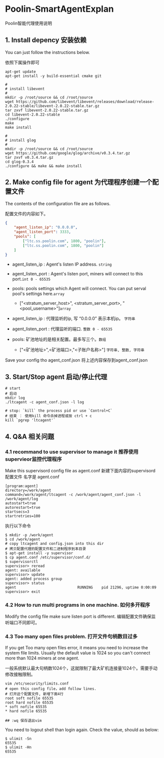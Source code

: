 # Poolin-SmartAgentExplan
Poolin智能代理使用说明

## 1. Install depency 安装依赖

You can just follow the instructions below.

依照下属操作即可

```shell
apt-get update
apt-get install -y build-essential cmake git

#
# install libevent
#
mkdir -p /root/source && cd /root/source
wget https://github.com/libevent/libevent/releases/download/release-2.0.22-stable/libevent-2.0.22-stable.tar.gz
tar zxvf libevent-2.0.22-stable.tar.gz
cd libevent-2.0.22-stable
./configure
make
make install

#
# install glog
#
mkdir -p /root/source && cd /root/source
wget https://github.com/google/glog/archive/v0.3.4.tar.gz
tar zxvf v0.3.4.tar.gz
cd glog-0.3.4
./configure && make && make install
```

## 2. Make config file for agent 为代理程序创建一个配置文件

The contents of the configuration file are as follows.

配置文件的内容如下。


```json
{
    "agent_listen_ip": "0.0.0.0",
    "agent_listen_port": 3333,
    "pools": [
        ["ltc.ss.poolin.com", 1800, "poolin"],
        ["ltc.ss.poolin.com", 1800, "poolin"]
    ]
}
```

- agent_listen_ip :  Agent's listen IP address. `string`
- agent_listen_port : Agent's listen port, miners will connect to this port.`int 0 - 65535`
- pools: pools settings which Agent will connect. You can put serval pool's settings here.`array`
  - ["<stratum_server_host>", <stratum_server_port>, "<pool_username>"]`array`
  
- agent_listen_ip : 代理监听的ip, 写 “0.0.0.0” 表示本机ip。 `字符串`
- agent_listen_port : 代理监听的端口. `整数 0 - 65535`
- pools: 矿池地址的是相关配置。最多写三个。`数组`
  - ["<矿池地址>",<矿池端口>,"<子账户名称>"] `字符串, 整数, 字符串`
  
Save your config tho agent_conf.json
将上述内容保存到agent_conf.json
  
## 3. Start/Stop agent 启动/停止代理

```shell
# start
# 启动
mkdir log
./ltcagent -c agent_conf.json -l log

# stop: `kill` the process pid or use `Control+C`
# 结束 ： 使用kill 命令杀掉进程或按 ctrl + c
kill `pgrep 'ltcagent'`
```

## 4. Q&A 相关问题

### 4.1  recommand to use supervisor to manage it 推荐使用supervieor监控代理程序

Make this supervisord config file as agent.conf
新建下面内容的supervisord 配置文件 名字是 agent.conf

```
[program:agent]
directory=/work/agent
command=/work/agent/ltcagent -c /work/agent/agent_conf.json -l /work/agent/log
autostart=true
autorestart=true
startsecs=3
startretries=100
```

执行以下命令

```shell
$ mkdir -p /work/agent
$ cd /work/agent
# copy ltcagent and config.json into this dir
# 拷贝配置代理的配置文件和二进制程序到本目录
$ apt-get install -y supervisor
$ cp agent.conf /etc/supervisor/conf.d/
$ supervisorctl
supervisor> reread
agent: available
supervisor> update
agent: added process group
supervisor> status
agent                            RUNNING    pid 21296, uptime 0:00:09
supervisor> exit
```

### 4.2 How to run multi programs in one machine. 如何多开程序 
Modify the config file make sure listen port is different.
编辑配置文件确保监听端口不同即可。

### 4.3 Too many open files problem. 打开文件句柄数目过多
If you get Too many open files error, it means you need to increase the system file limits. Usually the default value is 1024 so you can't connect more than 1024 miners at one agent.

一般系统默认最大句柄数1024个，这就限制了最大矿机连接量1024个。需要手动修改接触限制。

```vi
vim /etc/security/limits.conf
# open this config file，add follow lines.
# 打开这个配置文件, 新增下面4行
root soft nofile 65535
root hard nofile 65535
* soft nofile 65535
* hard nofile 65535

## :wq 保存退出vim
```

You need to logout shell than login again. Check the value, should as below:
```
$ ulimit -Sn
65535
$ ulimit -Hn
65535
```


